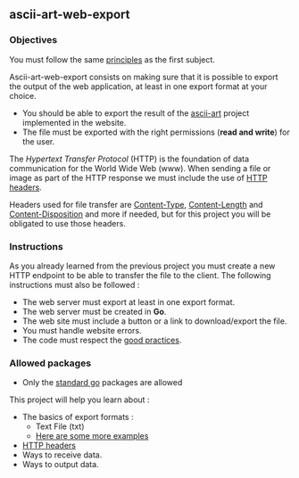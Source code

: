 ## ascii-art-web-export

### Objectives

You must follow the same [principles](../ascii-art-web/README.md) as the first subject.

Ascii-art-web-export consists on making sure that it is possible to export the output of the web application, at least in one export format at your choice.

- You should be able to export the result of the [ascii-art](../ascii-art/README.md) project implemented in the website.
- The file must be exported with the right permissions (**read and write**) for the user.

The _Hypertext Transfer Protocol_ (HTTP) is the foundation of data communication for the World Wide Web (www). When sending a file or image as part of the HTTP response we must include the use of [HTTP headers](https://developer.mozilla.org/en-US/docs/Web/HTTP/Headers).

Headers used for file transfer are [Content-Type](https://developer.mozilla.org/en-US/docs/Web/HTTP/Headers/Content-Type), [Content-Length](https://developer.mozilla.org/en-US/docs/Web/HTTP/Headers/Content-Length) and [Content-Disposition](https://developer.mozilla.org/en-US/docs/Web/HTTP/Headers/Content-Disposition) and more if needed, but for this project you will be obligated to use those headers.

### Instructions

As you already learned from the previous project you must create a new HTTP endpoint to be able to transfer the file to the client. The following instructions must also be followed :

- The web server must export at least in one export format.
- The web server must be created in **Go**.
- The web site must include a button or a link to download/export the file.
- You must handle website errors.
- The code must respect the [good practices](../good-practices/README.md).

### Allowed packages

- Only the [standard go](https://golang.org/pkg/) packages are allowed

This project will help you learn about :

- The basics of export formats :
  - Text File (txt)
  - [Here are some more examples](https://en.wikipedia.org/wiki/Document_file_format)
- [HTTP headers](https://developer.mozilla.org/en-US/docs/Web/HTTP/Headers)
- Ways to receive data.
- Ways to output data.
